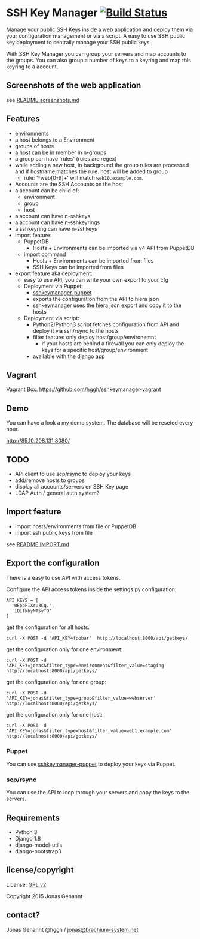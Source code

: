 # SSH Key Manager  [![Build Status](https://api.travis-ci.org/hggh/sshkeymanager-django.svg)](https://travis-ci.org/hggh/sshkeymanager-django)

Manage your public SSH Keys inside a web application and deploy them via your configuration management or via a script.
A easy to use SSH public key deployment to centrally manage your SSH public keys.

With SSH Key Manager you can group your servers and map accounts to the groups. You can also group a number of keys 
to a keyring and map this keyring to a account.


## Screenshots of the web application


see [README.screenshots.md](https://github.com/hggh/sshkeymanager-django/blob/master/README.screenshots.md)


## Features

 * environments
 * a host belongs to a Environment
 * groups of hosts
 * a host can be in member in n-groups
 * a group can have 'rules' (rules are regex)
 * while adding a new host, in background the group rules are processed and if hostname matches the rule. host will be added to group
   * rule: '^web[0-9]+' will match ``web10.example.com``.
 * Accounts are the SSH Accounts on the host.
 * a account can be child of:
   * environment
   * group
   * host
 * a account can have n-sshkeys
 * a account can have n-sshkeyrings
 * a sshkeyring can have n-sshkeys
 * import feature:
   * PuppetDB
     * Hosts + Environments can be imported via v4 API from PuppetDB
   * import command
     * Hosts + Environments can be imported from files
     * SSH Keys can be imported from files
 * export feature aka deployment:
   * easy to use API, you can write your own export to your cfg
   * Deployment via Puppet:
     * [sshkeymanager-puppet](https://forge.puppetlabs.com/hggh/sshkeymanager)
     * exports the configuration from the API to hiera json
     * sshkeymanager uses the hiera json export and copy it to the hosts
   * Deployment via script:
     * Python2/Python3 script fetches configuration from API and deploy it via ssh/rsync to the hosts
     * filter feature: only deploy host/group/environemnt
       * if your hosts are behind a firewall you can only deploy the keys for a specific host/group/environment
     * available with the [django app](https://github.com/hggh/sshkeymanager-django/tree/master/skm-deploy)

## Vagrant

Vagrant Box: https://github.com/hggh/sshkeymanager-vagrant

## Demo

You can have a look a my demo system. The database will be reseted every hour.

http://85.10.208.131:8080/

## TODO

* API client to use scp/rsync to deploy your keys
* add/remove hosts to groups
* display all accounts/servers on SSH Key page
* LDAP Auth / general auth system?

## Import feature

* import hosts/environments from file or PuppetDB
* import ssh public keys from file

see [README.IMPORT.md](https://github.com/hggh/sshkeymanager-django/blob/master/README.IMPORT.md)

## Export the configuration

There is a easy to use API with access tokens.

Configure the API access tokens inside the settings.py configuration:

    API_KEYS = [
      '0EppFIXru3Cq.',
      'iQifkhyNTsyTQ'
    ]


get the configuration for all hosts:

    curl -X POST -d 'API_KEY=foobar'  http://localhost:8000/api/getkeys/

get the configuration only for one environment:

    curl -X POST -d 'API_KEY=jonas&filter_type=environment&filter_value=staging'  http://localhost:8000/api/getkeys/


get the configuration only for one group:

    curl -X POST -d 'API_KEY=jonas&filter_type=group&filter_value=webserver'  http://localhost:8000/api/getkeys/

get the configuration only for one host:

    curl -X POST -d 'API_KEY=jonas&filter_type=host&filter_value=web1.example.com'  http://localhost:8000/api/getkeys/


### Puppet

You can use [sshkeymanager-puppet](https://github.com/hggh/sshkeymanager-puppet) to deploy your keys via Puppet.


### scp/rsync

You can use the API to loop through your servers and copy the keys to the servers.


## Requirements

* Python 3
* Django 1.8
* django-model-utils
* django-bootstrap3

## license/copyright

License: [GPL v2](https://github.com/hggh/sshkeymanager-django/blob/master/LICENSE.txt)

Copyright 2015 Jonas Genannt


## contact?

Jonas Genannt @hggh / jonas@brachium-system.net
